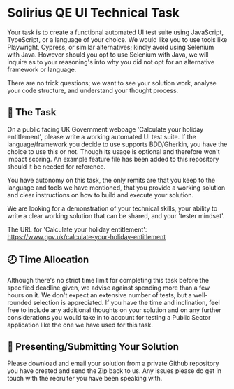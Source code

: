 # Solirius QE UI Technical Task

Your task is to create a functional automated UI test suite using JavaScript, TypeScript, or a language of your choice. We would like you to use tools like Playwright, Cypress, or similar alternatives; kindly avoid using Selenium with Java. However should you opt to use Selenium with Java, we will inquire as to your reasoning's into why you did not opt for an alternative framework or language.

There are no trick questions; we want to see your solution work, analyse your code structure, and understand your thought process.

## 📝 The Task

On a public facing UK Government webpage 'Calculate your holiday entitlement', please write a working automated UI test suite. If the language/framework you decide to use supports BDD/Gherkin, you have the choice to use this or not. Though its usage is optional and therefore won't impact scoring. 
An example feature file has been added to this repository should it be needed for reference. 

You have autonomy on this task, the only remits are that you keep to the language and tools we have mentioned, that you provide a working solution and clear instructions on how to build and execute your solution.

We are looking for a demonstration of your technical skills, your ability to write a clear working solution that can be shared, and your 'tester mindset'.

The URL for 'Calculate your holiday entitlement': https://www.gov.uk/calculate-your-holiday-entitlement

## 🕗 Time Allocation

Although there's no strict time limit for completing this task before the specified deadline given, we advise against spending more than a few hours on it. We don't expect an extensive number of tests, but a well-rounded selection is appreciated. If you have the time and inclination, feel free to include any additional thoughts on your solution and on any further considerations you would take in to account for testing a Public Sector application like the one we have used for this task.

## 📨 Presenting/Submitting Your Solution

Please download and email your solution from a private Github repository you have created and send the Zip back to us. Any issues please do get in touch with the recruiter you have been speaking with.
